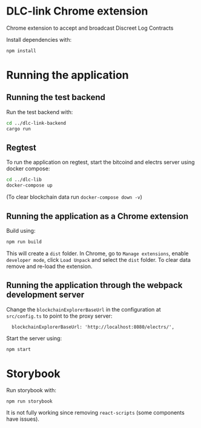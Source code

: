 # DLC-link Chrome extension

Chrome extension to accept and broadcast Discreet Log Contracts

Install dependencies with:
```bash
npm install
```

# Running the application

## Running the test backend

Run the test backend with:
```bash
cd ../dlc-link-backend
cargo run
```

## Regtest

To run the application on regtest, start the bitcoind and electrs server using docker compose:
```bash
cd ../dlc-lib
docker-compose up
```

(To clear blockchain data run `docker-compose down -v`)

## Running the application as a Chrome extension

Build using:
```bash
npm run build
```

This will create a `dist` folder.
In Chrome, go to `Manage extensions`, enable `developer mode`, click `Load Unpack` and select the `dist` folder.
To clear data remove and re-load the extension.

## Running the application through the webpack development server

Change the `blockchainExplorerBaseUrl` in the configuration at `src/config.ts` to point to the proxy server:
```
  blockchainExplorerBaseUrl: 'http://localhost:8080/electrs/',
```

Start the server using:
```bash
npm start
```

# Storybook

Run storybook with:
```
npm run storybook
```
It is not fully working since removing `react-scripts` (some components have issues).
